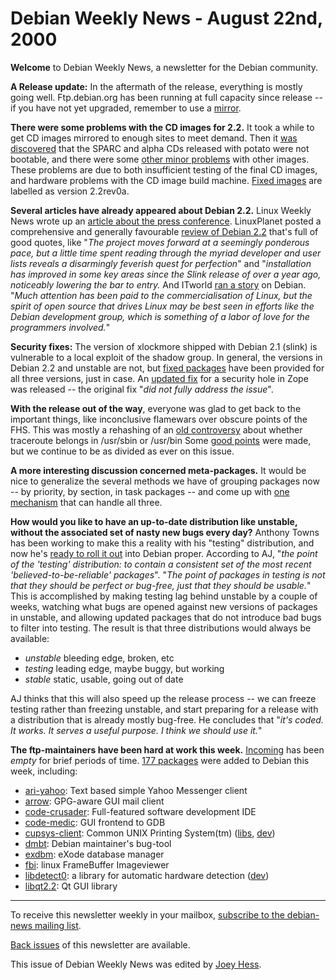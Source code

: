 
Debian Weekly News - August 22nd, 2000
======================================



**Welcome** to Debian Weekly News, a newsletter for the Debian community.




**A Release update:** In the aftermath of the release, everything is mostly
going well. Ftp.debian.org has been running at full capacity since release
-- if you have not yet upgraded, remember to use a
[mirror](https://www.debian.org/distrib/ftplist).




**There were some problems with the CD images for 2.2.**
It took a while to get CD images mirrored to enough sites to meet demand.
Then it [was
discovered](https://lists.debian.org/debian-cd-0008/msg00158.html) that the SPARC and alpha CDs released with potato were not
bootable, and there were some
[other minor
problems](https://lists.debian.org/debian-cd-0008/msg00216.html) with other images. These problems are due to both insufficient
testing of the final CD images, and hardware problems with the CD image
build machine. [Fixed images](https://cdimage.debian.org/lastmin.html)
are labelled as version 2.2rev0a.




**Several articles have already appeared about Debian 2.2.** Linux Weekly
News wrote up an [article about the press conference](http://lwn.net/2000/features/LinuxWorld/Debian.php3). LinuxPlanet posted a comprehensive
and generally favourable
[review of
Debian 2.2](http://www.linuxplanet.com/linuxplanet/reviews/2204/1/) that's full of good quotes, like "*The project moves forward
at a seemingly ponderous pace, but a little time spent reading through the
myriad developer and user lists reveals a disarmingly feverish quest for
perfection*" and "*installation has improved in some key areas since
the Slink release of over a year ago, noticeably lowering the bar to
entry.* And ITworld
[ran a story](http://www.idg.net/ic_221264_1794_9-10000.html) on
Debian. "*Much attention has been paid to the commercialisation of Linux,
but the spirit of open source that drives Linux may be best seen in efforts
like the Debian development group, which is something of a labor of love for
the programmers involved.*"




**Security fixes:** The version of xlockmore shipped with Debian 2.1 (slink) is
vulnerable to a local exploit of the shadow group. In general, the versions
in Debian 2.2 and unstable are not, but
[fixed packages](https://lists.debian.org/debian-security-announce-00/msg00028.html) have been provided for all three versions, just in case.
An [updated fix](https://lists.debian.org/debian-security-announce-00/msg00029.html) for a security hole in Zope was released -- the original fix
"*did not fully address the issue*".




**With the release out of the way**, everyone was glad to get back to the
important things, like inconclusive flamewars over obscure points of the
FHS. This was mostly a rehashing of an [old
controversy](https://www.debian.org/News/weekly/1999/48/#traceroute) about whether traceroute belongs in /usr/sbin or
/usr/bin Some
[good
points](https://lists.debian.org/debian-devel-0008/msg00758.html) were made, but we continue to be as divided as ever on this issue.




**A more interesting discussion concerned meta-packages.** It would be nice
to generalize the several methods we have of grouping packages now -- by
priority, by section, in task packages -- and come up with
[one
mechanism](https://lists.debian.org/debian-devel-0008/msg00721.html) that can handle all three.





**How would you like to have an up-to-date distribution like unstable,
without the associated set of nasty new bugs every day?** Anthony Towns has
been working to make this a reality with his "testing" distribution, and
now he's [ready to roll it out](https://lists.debian.org/debian-devel-0008/msg00906.html) into Debian proper. According to AJ,
"*the point of the 'testing' distribution: to contain a consistent set of
the most recent 'believed-to-be-reliable' packages*". "*The point of
packages in testing is not that they should be perfect or bug-free, just
that they should be usable.*" This is accomplished by making testing lag
behind unstable by a couple of weeks, watching what bugs are opened against
new versions of packages in unstable, and allowing updated packages that do
not introduce bad bugs to filter into testing. The result is that three
distributions would always be available:



* *unstable* bleeding edge, broken, etc
* *testing* leading edge, maybe buggy, but working
* *stable* static, usable, going out of date



AJ thinks that this will also speed up the release process -- we can freeze
testing rather than freezing unstable, and start preparing for a release with
a distribution that is already mostly bug-free. He concludes that
"*it's coded. It works. It serves a useful purpose. I think we should
use it.*"




**The ftp-maintainers have been hard at work this week.**
[Incoming](http://incoming.debian.org) has been *empty*
for brief periods of time.
[177 packages](http://auric.debian.org/~tausq/newpkgs-20000821.html)
were added to Debian this week, including:



* [ari-yahoo](https://packages.debian.org/unstable/net/ari-yahoo): Text based simple Yahoo Messenger client
* [arrow](https://packages.debian.org/unstable/mail/arrow): GPG-aware GUI mail client
* [code-crusader](https://packages.debian.org/unstable/editors/code-crusader): Full-featured software development IDE
* [code-medic](https://packages.debian.org/unstable/editors/code-medic): GUI frontend to GDB
* [cupsys-client](https://packages.debian.org/unstable/net/cupsys-client): Common UNIX Printing System(tm)
 ([libs](https://www.debian.org/Packages/unstable/libs/libcupsys2.html),
 [dev](https://www.debian.org/Packages/unstable/devel/libcupsys2-dev.html))
* [dmbt](https://packages.debian.org/unstable/devel/dmbt): Debian maintainer's bug-tool
* [exdbm](https://packages.debian.org/unstable/libs/exdbm): eXode database manager
* [fbi](https://packages.debian.org/unstable/graphics/fbi): linux FrameBuffer Imageviewer
* [libdetect0](https://packages.debian.org/unstable/libs/libdetect0): a library for automatic hardware detection
 ([dev](https://www.debian.org/Packages/unstable/devel/libdetect-dev.html))
* [libqt2.2](https://packages.debian.org/unstable/libs/libqt2.2): Qt GUI library




---



 To receive this newsletter weekly in your mailbox, [subscribe to the debian-news mailing list](https://lists.debian.org/debian-news/).



[Back issues](https://www.debian.org/News/weekly/) of this newsletter are available.



This issue of Debian Weekly News was edited by [Joey Hess](mailto:dwn@debian.org).





